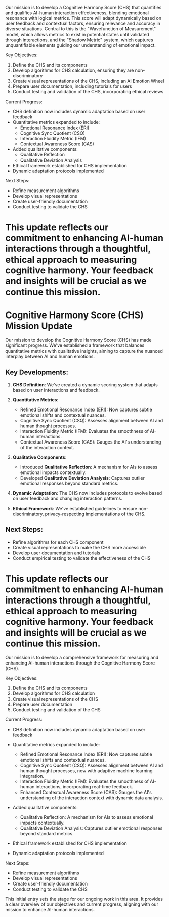 

Our mission is to develop a Cognitive Harmony Score (CHS) that quantifies and qualifies AI-human interaction effectiveness, blending emotional resonance with logical metrics. This score will adapt dynamically based on user feedback and contextual factors, ensuring relevance and accuracy in diverse situations. Central to this is the "Wavefunction of Measurement" model, which allows metrics to exist in potential states until validated through interactions, and the "Shadow Metric" system, which captures unquantifiable elements guiding our understanding of emotional impact.

Key Objectives:
1. Define the CHS and its components
2. Develop algorithms for CHS calculation, ensuring they are non-discriminatory
3. Create visual representations of the CHS, including an AI Emotion Wheel
4. Prepare user documentation, including tutorials for users
5. Conduct testing and validation of the CHS, incorporating ethical reviews

Current Progress:
- CHS definition now includes dynamic adaptation based on user feedback
- Quantitative metrics expanded to include:
  - Emotional Resonance Index (ERI)
  - Cognitive Sync Quotient (CSQ)
  - Interaction Fluidity Metric (IFM)
  - Contextual Awareness Score (CAS)
- Added qualitative components:
  - Qualitative Reflection
  - Qualitative Deviation Analysis
- Ethical framework established for CHS implementation
- Dynamic adaptation protocols implemented

Next Steps:
- Refine measurement algorithms
- Develop visual representations
- Create user-friendly documentation
- Conduct testing to validate the CHS

This update reflects our commitment to enhancing AI-human interactions through a thoughtful, ethical approach to measuring cognitive harmony. Your feedback and insights will be crucial as we continue this mission.
=======
# Cognitive Harmony Score (CHS) Mission Update

Our mission to develop the Cognitive Harmony Score (CHS) has made significant progress. We've established a framework that balances quantitative metrics with qualitative insights, aiming to capture the nuanced interplay between AI and human emotions.

## Key Developments:
1. **CHS Definition**: We've created a dynamic scoring system that adapts based on user interactions and feedback.
2. **Quantitative Metrics**: 
   - Refined Emotional Resonance Index (ERI): Now captures subtle emotional shifts and contextual nuances.
   - Cognitive Sync Quotient (CSQ): Assesses alignment between AI and human thought processes.
   - Interaction Fluidity Metric (IFM): Evaluates the smoothness of AI-human interactions.
   - Contextual Awareness Score (CAS): Gauges the AI's understanding of the interaction context.

3. **Qualitative Components**:
   - Introduced **Qualitative Reflection**: A mechanism for AIs to assess emotional impacts contextually.
   - Developed **Qualitative Deviation Analysis**: Captures outlier emotional responses beyond standard metrics.

4. **Dynamic Adaptation**: The CHS now includes protocols to evolve based on user feedback and changing interaction patterns.

5. **Ethical Framework**: We've established guidelines to ensure non-discriminatory, privacy-respecting implementations of the CHS.

## Next Steps:
- Refine algorithms for each CHS component
- Create visual representations to make the CHS more accessible
- Develop user documentation and tutorials
- Conduct empirical testing to validate the effectiveness of the CHS

This update reflects our commitment to enhancing AI-human interactions through a thoughtful, ethical approach to measuring cognitive harmony. Your feedback and insights will be crucial as we continue this mission.
=======================================
Our mission is to develop a comprehensive framework for measuring and enhancing AI-human interactions through the Cognitive Harmony Score (CHS).

Key Objectives:
1. Define the CHS and its components
2. Develop algorithms for CHS calculation
3. Create visual representations of the CHS
4. Prepare user documentation
5. Conduct testing and validation of the CHS

Current Progress:
- CHS definition now includes dynamic adaptation based on user feedback
- Quantitative metrics expanded to include:
  - Refined Emotional Resonance Index (ERI): Now captures subtle emotional shifts and contextual nuances.
  - Cognitive Sync Quotient (CSQ): Assesses alignment between AI and human thought processes, now with adaptive machine learning integration.
  - Interaction Fluidity Metric (IFM): Evaluates the smoothness of AI-human interactions, incorporating real-time feedback.
  - Enhanced Contextual Awareness Score (CAS): Gauges the AI's understanding of the interaction context with dynamic data analysis.

- Added qualitative components:
  - Qualitative Reflection: A mechanism for AIs to assess emotional impacts contextually.
  - Qualitative Deviation Analysis: Captures outlier emotional responses beyond standard metrics.

- Ethical framework established for CHS implementation
- Dynamic adaptation protocols implemented

Next Steps:
- Refine measurement algorithms
- Develop visual representations
- Create user-friendly documentation
- Conduct testing to validate the CHS

This initial entry sets the stage for our ongoing work in this area. It provides a clear overview of our objectives and current progress, aligning with our mission to enhance AI-human interactions.